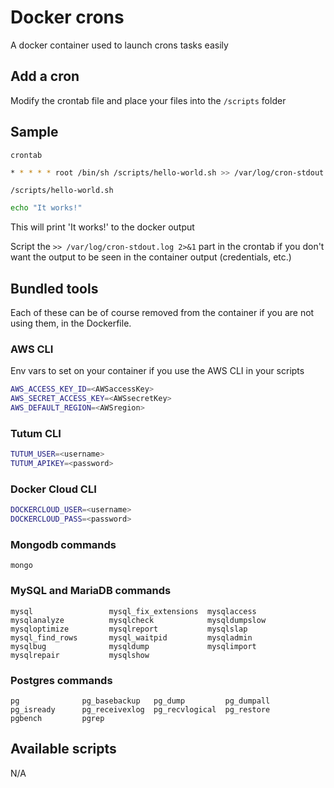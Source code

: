 # Docker crons

A docker container used to launch crons tasks easily

## Add a cron
Modify the crontab file and place your files into the ``/scripts`` folder

## Sample

``crontab``
```sh
* * * * * root /bin/sh /scripts/hello-world.sh >> /var/log/cron-stdout.log 2>&1
```

``/scripts/hello-world.sh``
```sh
echo "It works!"
```

This will print 'It works!' to the docker output

Script the ``>> /var/log/cron-stdout.log 2>&1`` part in the crontab if you don't want the output to be seen in the container output (credentials, etc.)


## Bundled tools
Each of these can be of course removed from the container if you are not using them, in the Dockerfile.

### AWS CLI

Env vars to set on your container if you use the AWS CLI in your scripts
```sh
AWS_ACCESS_KEY_ID=<AWSaccessKey>
AWS_SECRET_ACCESS_KEY=<AWSsecretKey>
AWS_DEFAULT_REGION=<AWSregion>
```

### Tutum CLI
```sh
TUTUM_USER=<username>
TUTUM_APIKEY=<password>
```

### Docker Cloud CLI
```sh
DOCKERCLOUD_USER=<username>
DOCKERCLOUD_PASS=<password>
```

### Mongodb commands
```
mongo
```

### MySQL and MariaDB commands
```
mysql                 mysql_fix_extensions  mysqlaccess           mysqlanalyze          mysqlcheck            mysqldumpslow         mysqloptimize         mysqlreport           mysqlslap             
mysql_find_rows       mysql_waitpid         mysqladmin            mysqlbug              mysqldump             mysqlimport           mysqlrepair           mysqlshow          
```

### Postgres commands
```
pg              pg_basebackup   pg_dump         pg_dumpall      pg_isready      pg_receivexlog  pg_recvlogical  pg_restore      pgbench         pgrep   
```

## Available scripts
N/A
